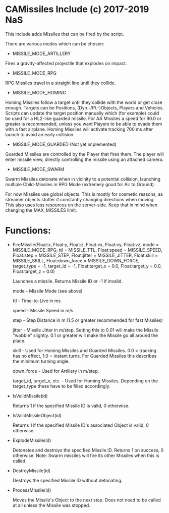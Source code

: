 # CAMissiles Include (c) 2017-2019 NaS

This include adds Missiles that can be fired by the script.

There are various modes which can be chosen:

- MISSILE_MODE_ARTILLERY

Fires a gravity-affected projectile that explodes on impact.

- MISSILE_MODE_RPG

RPG Missiles travel in a straight line until they collide.

- MISSILE_MODE_HOMING

Homing Missiles follow a target until they collide with the world or get close enough. Targets can be Positions, (Dyn.-/Pl.-)Objects, Players and Vehicles. Scripts can update the target position manually which (for example) could be used for a HL2-like guarded missile. For AA Missiles a speed for 90.0 or greater is recommended, unless you want Players to be able to evade them with a fast airplane. Homing Missiles will activate tracking 700 ms after launch to avoid an early collision.

- MISSILE_MODE_GUARDED (Not yet implemented)

Guarded Missiles are controlled by the Player that fires them. The player will enter missile view, directly controlling the missile using an attached camera.

- MISSILE_MODE_SWARM

Swarm Missiles detonate when in vicinity to a potential collision, launching multiple Child-Missiles in RPG Mode (extremely good for Air to Ground).

For now Missiles use global objects. This is mostly for cosmetic reasons, as streamer objects stutter if constantly changing directions when moving. This also uses less resources on the server-side. Keep that in mind when changing the MAX_MISSILES limit.

# Functions:

- FireMissile(Float:x, Float:y, Float:z, Float:vx, Float:vy, Float:vz, mode = MISSILE_MODE_RPG, ttl = MISSILE_TTL, Float:speed = MISSILE_SPEED, Float:step = MISSILE_STEP, Float:jitter = MISSILE_JITTER, Float:skill = MISSILE_SKILL, Float:down_force = MISSILE_DOWN_FORCE, target_type = -1, target_id = -1, Float:target_x = 0.0, Float:target_y = 0.0, Float:target_z = 0.0)
	
	Launches a missile.
	Returns Missile ID or -1 if invalid.
	
	mode - Missile Mode (see above)
	
	ttl - Time-to-Live in ms
	
	speed - Missile Speed in m/s

	step - Step Distance in m (1.5 or greater recommended for fast Missiles)

	jitter - Missile Jitter in m/step. Setting this to 0.01 will make the Missile "wobble" slightly. 0.1 or greater will make the Missile go all around the place.

	skill - Used for Homing Missiles and Guarded Missiles. 0.0 = tracking has no effect, 1.0 = instant turns. For Guarded Missiles this describes the minimum turning angle.

	down_force - Used for Artillery in m/step.

	target_id, target_x, etc. - Used for Homing Missiles. Depending on the target_type these have to be filled accordingly.

- IsValidMissile(id)
	
	Returns 1 if the specified Missile ID is valid, 0 otherwise.

- IsValidMissileObject(id)

	Returns 1 if the specified Missile ID's associated Object is valid, 0 otherwise.

- ExplodeMissile(id)

	Detonates and destroys the specified Missile ID.
	Returns 1 on success, 0 otherwise.
	Note: Swarm missiles will fire its other Missiles when this is called.

- DestroyMissile(id)

	Destroys the specified Missile ID without detonating.
	
- ProcessMissile(id)

	Moves the Missile's Object to the next step. Does not need to be called at all unless the Missile was stopped.
